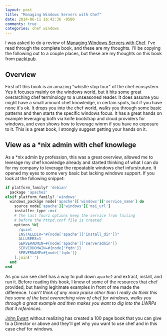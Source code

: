 ```yaml
---
layout: post
title: "Managing Windows Servers with Chef"
date: 2014-06-11 16:42:36 -0500
comments: true
categories: chef windows
---
```


I was asked to do a review of [Managing Windows Servers with Chef](http://www.packtpub.com/managing-windows-servers-with-chef/book). I've read
through the complete book, and these are my thoughts. I'll be copying the following out to a couple places, but these are my thoughts on this
book from [packtpub](http://www.packtpub.com).

## Overview
First off this book is an amazing "whistle stop tour" of the chef ecosystem. Yes it focuses mainly on the windows world, but it hits some great
overarching chef terminology to a unseasoned reader. It does assume you might have a small amount chef knowledge, in certain spots, but if you have none it's ok. It
drops you into the chef world, walks you through some basic patterns and then starts the specific windows focus. It has a great hands on example
leveraging both via knife bootstrap and cloud providers for windows, and even shows how to leverage winrm if you have no exposure to it. This is a great book, I strongly suggest
getting your hands on it.

## View as a *nix admin with chef knowlege

As a *nix admin by profession, this was a great overview, allowed me to leverage my chef knowledge already and started thinking of what I can do for my
company to leverage the repeatable windows chef infurstruture. It opened my eyes to some very basic but lacking windows support.  If you look at the following snippet:

```ruby
if platform_family? 'debian'
  package 'apache2'
elsif platform_family? 'windows'
  windows_package node['apache']['windows']['service_name'] do
    source node['apache']['windows']['msi_url']
    installer_type :msi
    # The last fourz options keep the service from failing
    # before the httpd.conf file is created
    options %W[
      /quiet
      INSTALLDIR="#{node['apache']['install_dir']}"
      ALLUSERS=1
      SERVERADMIN=#{node['apache']['serveradmin']}
      SERVERDOMAIN=#{node['fqdn']}
      SERVERNAME=#{node['fqdn']}
    ].join(' ')
  end
end
```

As you can see chef has a way to pull down `apache2` and extract, install, and run it. Before reading this book, I knew of some of the resources that chef provided, but
having legitimate examples in front of me made the difference. _I can't think of any more praise other than I really do think this has some of the best overarching view of
chef for windows, walks you through a great example and then makes you want to dig into the LWRPs that it references._


[John Ewart](https://twitter.com/soysamurai) without realizing has created a 100 page book that you can give to a Director or above and they'll get why you want to use chef and
in this case chef for windows.
